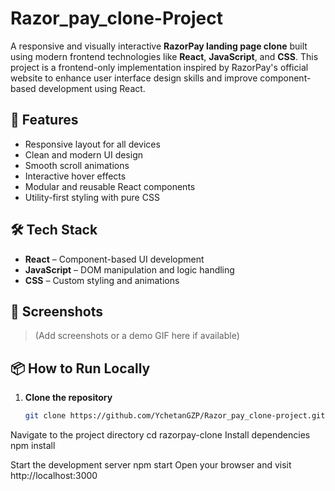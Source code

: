 # Razor_pay_clone-Project

A responsive and visually interactive **RazorPay landing page clone** built using modern frontend technologies like **React**, **JavaScript**, and **CSS**. This project is a frontend-only implementation inspired by RazorPay's official website to enhance user interface design skills and improve component-based development using React.

## 🚀 Features

- Responsive layout for all devices
- Clean and modern UI design
- Smooth scroll animations
- Interactive hover effects
- Modular and reusable React components
- Utility-first styling with pure CSS

## 🛠️ Tech Stack

- **React** – Component-based UI development
- **JavaScript** – DOM manipulation and logic handling
- **CSS** – Custom styling and animations

## 📸 Screenshots

> (Add screenshots or a demo GIF here if available)


## 📦 How to Run Locally

1. **Clone the repository**
   ```bash
   git clone https://github.com/YchetanGZP/Razor_pay_clone-project.git
   
Navigate to the project directory
cd razorpay-clone
Install dependencies
npm install

Start the development server
npm start
Open your browser and visit http://localhost:3000
